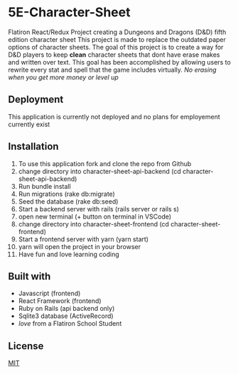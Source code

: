 # 5E-Character-Sheet
Flatiron React/Redux Project creating a Dungeons and Dragons (D&D) fifth edition character sheet
This project is made to replace the outdated paper options of character sheets.
The goal of this project is to create a way for D&D players to keep **clean** character sheets that dont have erase makes and written over text.
This goal has been accomplished by allowing users to rewrite every stat and spell that the game includes virtually. *No erasing when you get more money or level up*

## Deployment
This application is currently not deployed and no plans for employement currently exist

## Installation
1. To use this application fork and clone the repo from Github
2. change directory into character-sheet-api-backend (cd character-sheet-api-backend)
3. Run bundle install 
4. Run migrations (rake db:migrate)
5. Seed the database (rake db:seed)
6. Start a backend server with rails (rails server or rails s)
7. open new terminal (+ button on terminal in VSCode)
8. change directory into character-sheet-frontend (cd character-sheet-frontend)
9. Start a frontend server with yarn (yarn start)
10. yarn will open the project in your browser
11. Have fun and love learning coding

## Built with
* Javascript (frontend)
* React Framework (frontend)
* Ruby on Rails (api backend only)
* Sqlite3 database (ActiveRecord) 
* *love* from a Flatiron School Student

## License
[MIT](https://choosealicense.com/licenses/mit/)